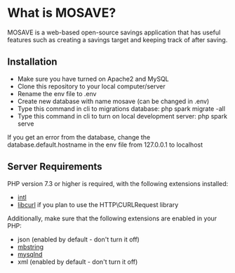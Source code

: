 # What is MOSAVE?
MOSAVE is a web-based open-source savings application that has useful features such as creating a savings target and keeping track of after saving.

## Installation

* Make sure you have turned on Apache2 and MySQL
* Clone this repository to your local computer/server
* Rename the env file to .env
* Create new database with name mosave (can be changed in .env)
* Type this command in cli to migrations database: php spark migrate -all
* Type this command in cli to turn on local development server: php spark serve

If you get an error from the database, change the database.default.hostname in the env file from 127.0.0.1 to localhost

## Server Requirements

PHP version 7.3 or higher is required, with the following extensions installed:

- [intl](http://php.net/manual/en/intl.requirements.php)
- [libcurl](http://php.net/manual/en/curl.requirements.php) if you plan to use the HTTP\CURLRequest library

Additionally, make sure that the following extensions are enabled in your PHP:

- json (enabled by default - don't turn it off)
- [mbstring](http://php.net/manual/en/mbstring.installation.php)
- [mysqlnd](http://php.net/manual/en/mysqlnd.install.php)
- xml (enabled by default - don't turn it off)
